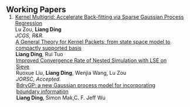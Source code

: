 <h2 id="publications" style="margin: 2px 0px -15px;">Working Papers</h2>

<div class="publications">
<ol class="bibliography">

<li>
<div class="pub-row">

<div class="col-sm-9" style="position: relative;padding-right: 15px;padding-left:1px;">
    <div class="title"><a href="https://arxiv.org/pdf/2403.13300.pdf">Kernel Multigrid: Accelerate Back-fitting via Sparse Gaussian Process Regression </a></div>
     <div class="author"> Lu Zou, <strong>Liang Ding</strong></div>
     <div class="periodical"><em>JCGS, R&R.</em></div>

<div class="col-sm-9" style="position: relative;padding-right: 15px;padding-left:1px;">
    <div class="title"><a href="https://arxiv.org/pdf/2402.04022.pdf">A General Theory for Kernel Packets: from state space model to 
 compactly supported basis </a></div>
    <div class="author"> <strong>Liang Ding</strong>, Rui Tuo</div>
  

<div class="col-sm-9" style="position: relative;padding-right: 15px;padding-left:1px;">
    <div class="title"><a href="https://arxiv.org/pdf/2310.11756"> Improved Convergence Rate of Nested Simulation with LSE on Sieve</a></div>
    <div class="author"> Ruoxue Liu, <strong>Liang Ding</strong>, Wenjia Wang, Lu Zou</div>
     <div class="periodical"><em>JORSC, Accepted.</em></div>
   


<div class="col-sm-9" style="position: relative;padding-right: 15px;padding-left:1px;">
    <div class="title"><a href="https://arxiv.org/abs/1908.08868">BdryGP: a new Gaussian process model for incorporating boundary information</a></div>
    <div class="author"><strong>Liang Ding</strong>, Simon Mak,C. F. Jeff Wu</div>

    





  </div>
   </div>
</div>
  </div>
</div>
</div>
</li>
  
<br>

</ol>
</div>
